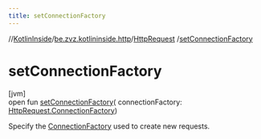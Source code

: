 ```yaml
---
title: setConnectionFactory
---
```

//[KotlinInside](../../../index.html)/[be.zvz.kotlininside.http](../index.html)/[HttpRequest](index.html)
/[setConnectionFactory](set-connection-factory.html)

# setConnectionFactory

[jvm]\
open fun [setConnectionFactory](set-connection-factory.html)(
connectionFactory: [HttpRequest.ConnectionFactory](-connection-factory/index.html))

Specify the [ConnectionFactory](-connection-factory/index.html) used to create new requests.




